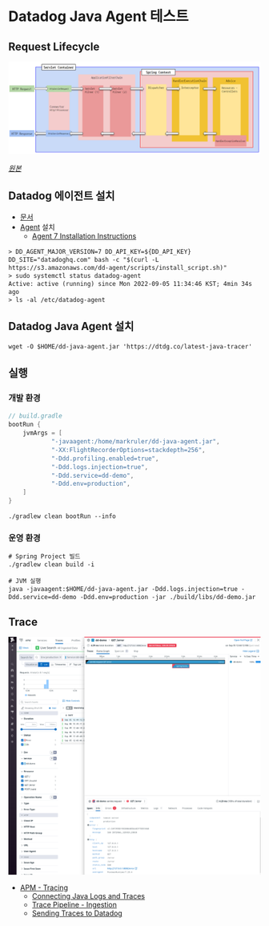 # Datadog Java Agent 테스트

## Request Lifecycle

![Request Lifecycle](images/http-servlet-request-flow.png)

_[원본](https://markruler.github.io/posts/java/tomcat/)_

## Datadog 에이전트 설치

- [문서](https://app.datadoghq.com/apm/docs?architecture=host-based&language=java)
- [Agent](https://docs.datadoghq.com/agent/) 설치
  - [Agent 7 Installation Instructions](https://app.datadoghq.com/account/settings#agent/fedora)

```shell
> DD_AGENT_MAJOR_VERSION=7 DD_API_KEY=${DD_API_KEY} DD_SITE="datadoghq.com" bash -c "$(curl -L https://s3.amazonaws.com/dd-agent/scripts/install_script.sh)"
> sudo systemctl status datadog-agent
Active: active (running) since Mon 2022-09-05 11:34:46 KST; 4min 34s ago
> ls -al /etc/datadog-agent
```

## Datadog Java Agent 설치

```shell
wget -O $HOME/dd-java-agent.jar 'https://dtdg.co/latest-java-tracer'
```

## 실행

### 개발 환경

```groovy
// build.gradle
bootRun {
    jvmArgs = [
            "-javaagent:/home/markruler/dd-java-agent.jar",
            "-XX:FlightRecorderOptions=stackdepth=256",
            "-Ddd.profiling.enabled=true",
            "-Ddd.logs.injection=true",
            "-Ddd.service=dd-demo",
            "-Ddd.env=production",
    ]
}
```

```shell
./gradlew clean bootRun --info
```

### 운영 환경

```shell
# Spring Project 빌드
./gradlew clean build -i

# JVM 실행
java -javaagent:$HOME/dd-java-agent.jar -Ddd.logs.injection=true -Ddd.service=dd-demo -Ddd.env=production -jar ./build/libs/dd-demo.jar
```

## Trace

![Datadog APM](images/datadog-apm.png)

- [APM - Tracing](https://docs.datadoghq.com/tracing/)
  - [Connecting Java Logs and Traces](https://docs.datadoghq.com/tracing/other_telemetry/connect_logs_and_traces/java/?tab=log4j2)
  - [Trace Pipeline - Ingestion](https://docs.datadoghq.com/tracing/trace_pipeline/)
  - [Sending Traces to Datadog](https://docs.datadoghq.com/tracing/trace_collection/)
